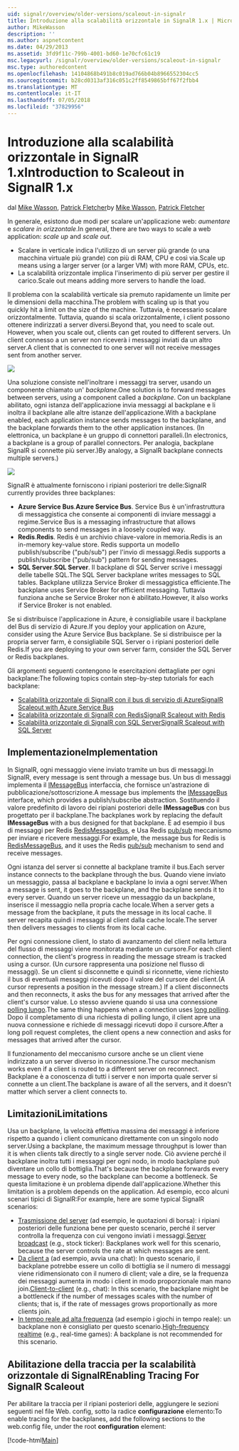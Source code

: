```yaml
---
uid: signalr/overview/older-versions/scaleout-in-signalr
title: Introduzione alla scalabilità orizzontale in SignalR 1.x | Microsoft Docs
author: MikeWasson
description: ''
ms.author: aspnetcontent
ms.date: 04/29/2013
ms.assetid: 3fd9f11c-799b-4001-bd60-1e70cfc61c19
msc.legacyurl: /signalr/overview/older-versions/scaleout-in-signalr
msc.type: authoredcontent
ms.openlocfilehash: 14104868b491b8c019ad766b04b8966552304cc5
ms.sourcegitcommit: b28cd0313af316c051c2ff8549865bff67f2fbb4
ms.translationtype: MT
ms.contentlocale: it-IT
ms.lasthandoff: 07/05/2018
ms.locfileid: "37829956"
---
```

<a name="introduction-to-scaleout-in-signalr-1x"></a><span data-ttu-id="bdc56-102">Introduzione alla scalabilità orizzontale in SignalR 1.x</span><span class="sxs-lookup"><span data-stu-id="bdc56-102">Introduction to Scaleout in SignalR 1.x</span></span>
====================
<span data-ttu-id="bdc56-103">dal [Mike Wasson](https://github.com/MikeWasson), [Patrick Fletcher](https://github.com/pfletcher)</span><span class="sxs-lookup"><span data-stu-id="bdc56-103">by [Mike Wasson](https://github.com/MikeWasson), [Patrick Fletcher](https://github.com/pfletcher)</span></span>

<span data-ttu-id="bdc56-104">In generale, esistono due modi per scalare un'applicazione web: *aumentare* e *scalare in orizzontale*.</span><span class="sxs-lookup"><span data-stu-id="bdc56-104">In general, there are two ways to scale a web application: *scale up* and *scale out*.</span></span>

- <span data-ttu-id="bdc56-105">Scalare in verticale indica l'utilizzo di un server più grande (o una macchina virtuale più grande) con più di RAM, CPU e così via.</span><span class="sxs-lookup"><span data-stu-id="bdc56-105">Scale up means using a larger server (or a larger VM) with more RAM, CPUs, etc.</span></span>
- <span data-ttu-id="bdc56-106">La scalabilità orizzontale implica l'inserimento di più server per gestire il carico.</span><span class="sxs-lookup"><span data-stu-id="bdc56-106">Scale out means adding more servers to handle the load.</span></span>

<span data-ttu-id="bdc56-107">Il problema con la scalabilità verticale sia premuto rapidamente un limite per le dimensioni della macchina.</span><span class="sxs-lookup"><span data-stu-id="bdc56-107">The problem with scaling up is that you quickly hit a limit on the size of the machine.</span></span> <span data-ttu-id="bdc56-108">Tuttavia, è necessario scalare orizzontalmente. Tuttavia, quando si scala orizzontalmente, i client possono ottenere indirizzati a server diversi.</span><span class="sxs-lookup"><span data-stu-id="bdc56-108">Beyond that, you need to scale out. However, when you scale out, clients can get routed to different servers.</span></span> <span data-ttu-id="bdc56-109">Un client connesso a un server non riceverà i messaggi inviati da un altro server.</span><span class="sxs-lookup"><span data-stu-id="bdc56-109">A client that is connected to one server will not receive messages sent from another server.</span></span>

![](scaleout-in-signalr/_static/image1.png)

<span data-ttu-id="bdc56-110">Una soluzione consiste nell'inoltrare i messaggi tra server, usando un componente chiamato un' *backplane*.</span><span class="sxs-lookup"><span data-stu-id="bdc56-110">One solution is to forward messages between servers, using a component called a *backplane*.</span></span> <span data-ttu-id="bdc56-111">Con un backplane abilitato, ogni istanza dell'applicazione invia messaggi al backplane e li inoltra il backplane alle altre istanze dell'applicazione.</span><span class="sxs-lookup"><span data-stu-id="bdc56-111">With a backplane enabled, each application instance sends messages to the backplane, and the backplane forwards them to the other application instances.</span></span> <span data-ttu-id="bdc56-112">(In elettronica, un backplane è un gruppo di connettori paralleli.</span><span class="sxs-lookup"><span data-stu-id="bdc56-112">(In electronics, a backplane is a group of parallel connectors.</span></span> <span data-ttu-id="bdc56-113">Per analogia, backplane SignalR si connette più server.)</span><span class="sxs-lookup"><span data-stu-id="bdc56-113">By analogy, a SignalR backplane connects multiple servers.)</span></span>

![](scaleout-in-signalr/_static/image2.png)

<span data-ttu-id="bdc56-114">SignalR è attualmente forniscono i ripiani posteriori tre delle:</span><span class="sxs-lookup"><span data-stu-id="bdc56-114">SignalR currently provides three backplanes:</span></span>

- <span data-ttu-id="bdc56-115">**Azure Service Bus**.</span><span class="sxs-lookup"><span data-stu-id="bdc56-115">**Azure Service Bus**.</span></span> <span data-ttu-id="bdc56-116">Service Bus è un'infrastruttura di messaggistica che consente ai componenti di inviare messaggi a regime.</span><span class="sxs-lookup"><span data-stu-id="bdc56-116">Service Bus is a messaging infrastructure that allows components to send messages in a loosely coupled way.</span></span>
- <span data-ttu-id="bdc56-117">**Redis**.</span><span class="sxs-lookup"><span data-stu-id="bdc56-117">**Redis**.</span></span> <span data-ttu-id="bdc56-118">Redis è un archivio chiave-valore in memoria.</span><span class="sxs-lookup"><span data-stu-id="bdc56-118">Redis is an in-memory key-value store.</span></span> <span data-ttu-id="bdc56-119">Redis supporta un modello publish/subscribe ("pub/sub") per l'invio di messaggi.</span><span class="sxs-lookup"><span data-stu-id="bdc56-119">Redis supports a publish/subscribe ("pub/sub") pattern for sending messages.</span></span>
- <span data-ttu-id="bdc56-120">**SQL Server**.</span><span class="sxs-lookup"><span data-stu-id="bdc56-120">**SQL Server**.</span></span> <span data-ttu-id="bdc56-121">Il backplane di SQL Server scrive i messaggi delle tabelle SQL.</span><span class="sxs-lookup"><span data-stu-id="bdc56-121">The SQL Server backplane writes messages to SQL tables.</span></span> <span data-ttu-id="bdc56-122">Backplane utilizza Service Broker di messaggistica efficiente.</span><span class="sxs-lookup"><span data-stu-id="bdc56-122">The backplane uses Service Broker for efficient messaging.</span></span> <span data-ttu-id="bdc56-123">Tuttavia funziona anche se Service Broker non è abilitato.</span><span class="sxs-lookup"><span data-stu-id="bdc56-123">However, it also works if Service Broker is not enabled.</span></span>

<span data-ttu-id="bdc56-124">Se si distribuisce l'applicazione in Azure, è consigliabile usare il backplane del Bus di servizio di Azure.</span><span class="sxs-lookup"><span data-stu-id="bdc56-124">If you deploy your application on Azure, consider using the Azure Service Bus backplane.</span></span> <span data-ttu-id="bdc56-125">Se si distribuisce per la propria server farm, è consigliabile SQL Server o i ripiani posteriori delle Redis.</span><span class="sxs-lookup"><span data-stu-id="bdc56-125">If you are deploying to your own server farm, consider the SQL Server or Redis backplanes.</span></span>

<span data-ttu-id="bdc56-126">Gli argomenti seguenti contengono le esercitazioni dettagliate per ogni backplane:</span><span class="sxs-lookup"><span data-stu-id="bdc56-126">The following topics contain step-by-step tutorials for each backplane:</span></span>

- [<span data-ttu-id="bdc56-127">Scalabilità orizzontale di SignalR con il bus di servizio di Azure</span><span class="sxs-lookup"><span data-stu-id="bdc56-127">SignalR Scaleout with Azure Service Bus</span></span>](scaleout-with-windows-azure-service-bus.md)
- [<span data-ttu-id="bdc56-128">Scalabilità orizzontale di SignalR con Redis</span><span class="sxs-lookup"><span data-stu-id="bdc56-128">SignalR Scaleout with Redis</span></span>](scaleout-with-redis.md)
- [<span data-ttu-id="bdc56-129">Scalabilità orizzontale di SignalR con SQL Server</span><span class="sxs-lookup"><span data-stu-id="bdc56-129">SignalR Scaleout with SQL Server</span></span>](scaleout-with-sql-server.md)

## <a name="implementation"></a><span data-ttu-id="bdc56-130">Implementazione</span><span class="sxs-lookup"><span data-stu-id="bdc56-130">Implementation</span></span>

<span data-ttu-id="bdc56-131">In SignalR, ogni messaggio viene inviato tramite un bus di messaggi.</span><span class="sxs-lookup"><span data-stu-id="bdc56-131">In SignalR, every message is sent through a message bus.</span></span> <span data-ttu-id="bdc56-132">Un bus di messaggi implementa il [IMessageBus](https://msdn.microsoft.com/library/microsoft.aspnet.signalr.messaging.imessagebus(v=vs.100).aspx) interfaccia, che fornisce un'astrazione di pubblicazione/sottoscrizione.</span><span class="sxs-lookup"><span data-stu-id="bdc56-132">A message bus implements the [IMessageBus](https://msdn.microsoft.com/library/microsoft.aspnet.signalr.messaging.imessagebus(v=vs.100).aspx) interface, which provides a publish/subscribe abstraction.</span></span> <span data-ttu-id="bdc56-133">Sostituendo il valore predefinito di lavoro dei ripiani posteriori delle **IMessageBus** con bus progettato per il backplane.</span><span class="sxs-lookup"><span data-stu-id="bdc56-133">The backplanes work by replacing the default **IMessageBus** with a bus designed for that backplane.</span></span> <span data-ttu-id="bdc56-134">È ad esempio il bus di messaggi per Redis [RedisMessageBus](https://msdn.microsoft.com/library/microsoft.aspnet.signalr.redis.redismessagebus(v=vs.100).aspx), e Usa Redis [pub/sub](http://redis.io/topics/pubsub) meccanismo per inviare e ricevere messaggi.</span><span class="sxs-lookup"><span data-stu-id="bdc56-134">For example, the message bus for Redis is [RedisMessageBus](https://msdn.microsoft.com/library/microsoft.aspnet.signalr.redis.redismessagebus(v=vs.100).aspx), and it uses the Redis [pub/sub](http://redis.io/topics/pubsub) mechanism to send and receive messages.</span></span>

<span data-ttu-id="bdc56-135">Ogni istanza del server si connette al backplane tramite il bus.</span><span class="sxs-lookup"><span data-stu-id="bdc56-135">Each server instance connects to the backplane through the bus.</span></span> <span data-ttu-id="bdc56-136">Quando viene inviato un messaggio, passa al backplane e backplane lo invia a ogni server.</span><span class="sxs-lookup"><span data-stu-id="bdc56-136">When a message is sent, it goes to the backplane, and the backplane sends it to every server.</span></span> <span data-ttu-id="bdc56-137">Quando un server riceve un messaggio da un backplane, inserisce il messaggio nella propria cache locale.</span><span class="sxs-lookup"><span data-stu-id="bdc56-137">When a server gets a message from the backplane, it puts the message in its local cache.</span></span> <span data-ttu-id="bdc56-138">Il server recapita quindi i messaggi al client dalla cache locale.</span><span class="sxs-lookup"><span data-stu-id="bdc56-138">The server then delivers messages to clients from its local cache.</span></span>

<span data-ttu-id="bdc56-139">Per ogni connessione client, lo stato di avanzamento del client nella lettura del flusso di messaggi viene monitorata mediante un cursore.</span><span class="sxs-lookup"><span data-stu-id="bdc56-139">For each client connection, the client's progress in reading the message stream is tracked using a cursor.</span></span> <span data-ttu-id="bdc56-140">(Un cursore rappresenta una posizione nel flusso di messaggi). Se un client si disconnette e quindi si riconnette, viene richiesto il bus di eventuali messaggi ricevuti dopo il valore del cursore del client.</span><span class="sxs-lookup"><span data-stu-id="bdc56-140">(A cursor represents a position in the message stream.) If a client disconnects and then reconnects, it asks the bus for any messages that arrived after the client's cursor value.</span></span> <span data-ttu-id="bdc56-141">Lo stesso avviene quando si usa una connessione [polling lungo](../getting-started/introduction-to-signalr.md#transports).</span><span class="sxs-lookup"><span data-stu-id="bdc56-141">The same thing happens when a connection uses [long polling](../getting-started/introduction-to-signalr.md#transports).</span></span> <span data-ttu-id="bdc56-142">Dopo il completamento di una richiesta di polling lungo, il client apre una nuova connessione e richiede di messaggi ricevuti dopo il cursore.</span><span class="sxs-lookup"><span data-stu-id="bdc56-142">After a long poll request completes, the client opens a new connection and asks for messages that arrived after the cursor.</span></span>

<span data-ttu-id="bdc56-143">Il funzionamento del meccanismo cursore anche se un client viene indirizzato a un server diverso in riconnessione.</span><span class="sxs-lookup"><span data-stu-id="bdc56-143">The cursor mechanism works even if a client is routed to a different server on reconnect.</span></span> <span data-ttu-id="bdc56-144">Backplane è a conoscenza di tutti i server e non importa quale server si connette a un client.</span><span class="sxs-lookup"><span data-stu-id="bdc56-144">The backplane is aware of all the servers, and it doesn't matter which server a client connects to.</span></span>

## <a name="limitations"></a><span data-ttu-id="bdc56-145">Limitazioni</span><span class="sxs-lookup"><span data-stu-id="bdc56-145">Limitations</span></span>

<span data-ttu-id="bdc56-146">Usa un backplane, la velocità effettiva massima dei messaggi è inferiore rispetto a quando i client comunicano direttamente con un singolo nodo server.</span><span class="sxs-lookup"><span data-stu-id="bdc56-146">Using a backplane, the maximum message throughput is lower than it is when clients talk directly to a single server node.</span></span> <span data-ttu-id="bdc56-147">Ciò avviene perché il backplane inoltra tutti i messaggi per ogni nodo, in modo backplane può diventare un collo di bottiglia.</span><span class="sxs-lookup"><span data-stu-id="bdc56-147">That's because the backplane forwards every message to every node, so the backplane can become a bottleneck.</span></span> <span data-ttu-id="bdc56-148">Se questa limitazione è un problema dipende dall'applicazione.</span><span class="sxs-lookup"><span data-stu-id="bdc56-148">Whether this limitation is a problem depends on the application.</span></span> <span data-ttu-id="bdc56-149">Ad esempio, ecco alcuni scenari tipici di SignalR:</span><span class="sxs-lookup"><span data-stu-id="bdc56-149">For example, here are some typical SignalR scenarios:</span></span>

- <span data-ttu-id="bdc56-150">[Trasmissione del server](tutorial-server-broadcast-with-aspnet-signalr.md) (ad esempio, le quotazioni di borsa): i ripiani posteriori delle funziona bene per questo scenario, perché il server controlla la frequenza con cui vengono inviati i messaggi.</span><span class="sxs-lookup"><span data-stu-id="bdc56-150">[Server broadcast](tutorial-server-broadcast-with-aspnet-signalr.md) (e.g., stock ticker): Backplanes work well for this scenario, because the server controls the rate at which messages are sent.</span></span>
- <span data-ttu-id="bdc56-151">[Da client a](tutorial-getting-started-with-signalr.md) (ad esempio, avvia una chat): In questo scenario, il backplane potrebbe essere un collo di bottiglia se il numero di messaggi viene ridimensionato con il numero di client; vale a dire, se la frequenza dei messaggi aumenta in modo i client in modo proporzionale man mano join.</span><span class="sxs-lookup"><span data-stu-id="bdc56-151">[Client-to-client](tutorial-getting-started-with-signalr.md) (e.g., chat): In this scenario, the backplane might be a bottleneck if the number of messages scales with the number of clients; that is, if the rate of messages grows proportionally as more clients join.</span></span>
- <span data-ttu-id="bdc56-152">[In tempo reale ad alta frequenza](tutorial-high-frequency-realtime-with-signalr.md) (ad esempio i giochi in tempo reale): un backplane non è consigliato per questo scenario.</span><span class="sxs-lookup"><span data-stu-id="bdc56-152">[High-frequency realtime](tutorial-high-frequency-realtime-with-signalr.md) (e.g., real-time games): A backplane is not recommended for this scenario.</span></span>

## <a name="enabling-tracing-for-signalr-scaleout"></a><span data-ttu-id="bdc56-153">Abilitazione della traccia per la scalabilità orizzontale di SignalR</span><span class="sxs-lookup"><span data-stu-id="bdc56-153">Enabling Tracing For SignalR Scaleout</span></span>

<span data-ttu-id="bdc56-154">Per abilitare la traccia per il ripiani posteriori delle, aggiungere le sezioni seguenti nel file Web. config, sotto la radice **configurazione** elemento:</span><span class="sxs-lookup"><span data-stu-id="bdc56-154">To enable tracing for the backplanes, add the following sections to the web.config file, under the root **configuration** element:</span></span>

[!code-html[Main](scaleout-in-signalr/samples/sample1.html)]
